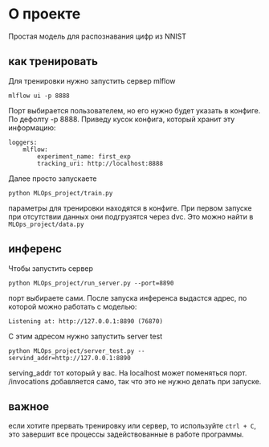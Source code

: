 # О проекте

Простая модель для распознавания цифр из NNIST

## как тренировать
Для тренировки нужно запустить сервер mlflow

    mlflow ui -p 8888

Порт выбирается пользователем, но его нужно будет указать в конфиге. По дефолту -p 8888. Приведу кусок конфига, который хранит эту информацию:

    loggers:
        mlflow:
            experiment_name: first_exp
            tracking_uri: http://localhost:8888

Далее просто запускаете

    python MLOps_project/train.py

параметры для тренировки находятся в конфиге. При первом запуске при отсутствии данных они подгрузятся через dvc. Это можно найти в `MLOps_project/data.py`

## инференс

Чтобы запустить сервер

    python MLOps_project/run_server.py --port=8890

порт выбираете сами. После запуска инференса выдастся адрес, по которой можно работать с моделью:

    Listening at: http://127.0.0.1:8890 (76870)

С этим адресом нужно запустить server test

    python MLOps_project/server_test.py --servind_addr=http://127.0.0.1:8890

serving_addr тот который у вас. На localhost может поменяться порт. /invocations добавляется само, так что это не нужно делать при запуске.

## важное

если хотите прервать тренировку или сервер, то используйте `ctrl + C`, это завершит все процессы задействованные в работе программы.
